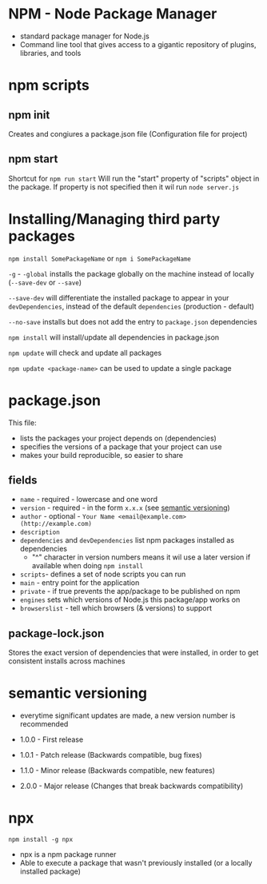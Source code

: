 # NPM - Node Package Manager

- standard package manager for Node.js
- Command line tool that gives access to a gigantic repository of plugins, libraries, and tools
# npm scripts

## npm init

Creates and congiures a package.json file (Configuration file for project)

## npm start 

Shortcut for `npm run start`
Will run the "start" property of "scripts" object in the package. If property is not specified then it wil run `node server.js`

# Installing/Managing third party packages

`npm install SomePackageName` or `npm i SomePackageName`

`-g` - `-global` installs the package globally on the machine instead of locally (`--save-dev` or `--save`)

`--save-dev` will differentiate the installed package to appear in your `devDependencies`, instead of the default `dependencies` (production - default)

``--no-save`` installs but does not add the entry to `package.json` dependencies

`npm install` will install/update all dependencies in package.json

`npm update` will check and update all packages

`npm update <package-name>` can be used to update a single package

# package.json

This file:
- lists the packages your project depends on (dependencies)
- specifies the versions of a package that your project can use
- makes your build reproducible, so easier to share 

## fields

- `name` - required - lowercase and one word
- `version` - required - in the form `x.x.x` (see [semantic versioning](#semantic-versioning))
- `author` - optional - `Your Name <email@example.com> (http://example.com)`
- `description`
- `dependencies` and `devDependencies` list npm packages installed as dependencies
    - "^" character in version numbers means it wil use a later version if available when doing `npm install`
- `scripts`- defines a set of node scripts you can run
- `main` - entry point for the application
- `private` - if true prevents the app/package to be published on npm
- `engines` sets which versions of Node.js this package/app works on
- `browserslist` - tell which browsers (& versions) to support

## package-lock.json

Stores the exact version of dependencies that were installed, in order to get consistent installs across machines
# semantic versioning

- everytime significant updates are made, a new version number is recommended

- 1.0.0 - First release
- 1.0.1 - Patch release (Backwards compatible, bug fixes)
- 1.1.0 - Minor release (Backwards compatible, new features)
- 2.0.0 - Major release (Changes that break backwards compatibility)

# npx
```
npm install -g npx
```
- npx is a npm package runner
- Able to execute a package that wasn't previously installed (or a locally installed package)

